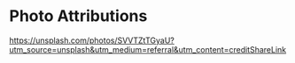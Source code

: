 # Photo Attributions
https://unsplash.com/photos/SVVTZtTGyaU?utm_source=unsplash&utm_medium=referral&utm_content=creditShareLink